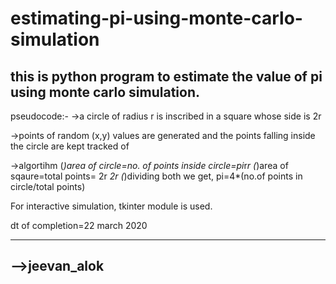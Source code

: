 # estimating-pi-using-monte-carlo-simulation

this is python program to estimate the value of pi using monte carlo simulation.
---------------------------------------------------------------------------------

pseudocode:-
->a circle of radius r is inscribed in a square whose side is 2r

->points of random (x,y) values are generated and the points falling inside the circle are kept tracked of

->algortihm
    (*)area of circle=no. of points inside circle=pi*r*r
    (*)area of sqaure=total points= 2r *2r
    (*)dividing both we get, pi=4*(no.of points in circle/total points)

For interactive simulation, tkinter module is used.

dt of completion=22 march 2020

---------------------------------------------------------------------------------------------------------------
-->jeevan_alok
---------------------------------------------------------------------------------------------------------------
